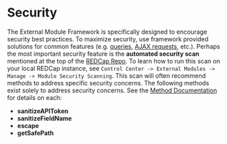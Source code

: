 # Security

The External Module Framework is specifically designed to encourage security best practices.  To maximize security, use framework provided solutions for common features (e.g. [queries](methods/querying.md), [AJAX requests](ajax.md), etc.).  Perhaps the most important security feature is the **automated security scan** mentioned at the top of the [REDCap Repo](https://redcap.vanderbilt.edu/consortium/modules/).  To learn how to run this scan on your local REDCap instance, see `Control Center -> External Modules -> Manage -> Module Security Scanning`.  This scan will often recommend methods to address specific security concerns.  The following methods exist solely to address security concerns.  See the [Method Documentation](methods/README.md) for details on each:
<b>
- sanitizeAPIToken
- sanitizeFieldName
- escape
- getSafePath
</b>